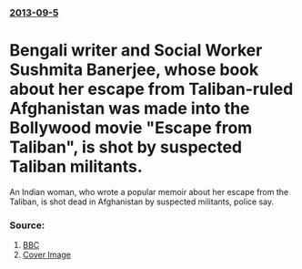 ### [2013-09-5](/news/2013/09/5/index.md)

# Bengali writer and Social Worker Sushmita Banerjee, whose book about her escape from Taliban-ruled Afghanistan was made into the Bollywood movie "Escape from Taliban", is shot by suspected Taliban militants. 

An Indian woman, who wrote a popular memoir about her escape from the Taliban, is shot dead in Afghanistan by suspected militants, police say.


### Source:

1. [BBC](http://www.bbc.co.uk/news/world-asia-india-23968427)
1. [Cover Image](http://ichef-1.bbci.co.uk/news/1024/media/images/69664000/jpg/_69664139_69664138.jpg)
